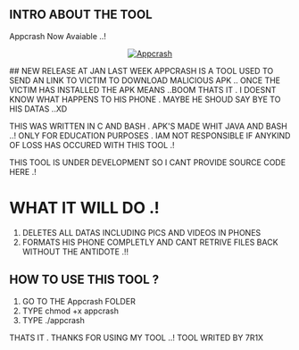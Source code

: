 ## INTRO ABOUT THE TOOL
Appcrash Now Avaiable ..!

<p align="center">
<a href="https://github.com/Whitecat18/Appcrash/blob/main/file/Capture.PNG"><img title="Appcrash"></a>
</p>
## NEW RELEASE AT JAN LAST WEEK
APPCRASH IS A TOOL USED TO SEND AN LINK TO VICTIM TO DOWNLOAD MALICIOUS APK .. 
ONCE THE VICTIM HAS INSTALLED THE APK MEANS ..BOOM THATS IT . I DOESNT KNOW WHAT HAPPENS TO HIS PHONE .
MAYBE HE SHOUD SAY BYE TO HIS DATAS ..XD

THIS WAS WRITTEN IN C AND BASH . APK'S MADE WHIT JAVA AND BASH ..!
ONLY FOR EDUCATION PURPOSES . 
IAM NOT RESPONSIBLE IF ANYKIND OF LOSS HAS OCCURED WITH THIS TOOL .!

THIS TOOL IS UNDER DEVELOPMENT SO I CANT PROVIDE SOURCE CODE HERE .!


# WHAT IT WILL DO .!
1. DELETES ALL DATAS INCLUDING PICS AND VIDEOS IN PHONES 
2. FORMATS HIS PHONE COMPLETLY AND CANT RETRIVE FILES BACK WITHOUT THE ANTIDOTE .!!

## HOW TO USE THIS TOOL ? 
1. GO TO THE Appcrash FOLDER
2. TYPE chmod +x appcrash
3. TYPE ./appcrash 

THATS IT . THANKS FOR USING MY TOOL ..!
TOOL WRITED BY 7R1X 
